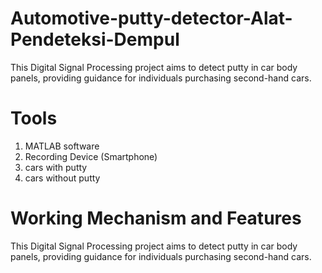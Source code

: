 # Automotive-putty-detector-Alat-Pendeteksi-Dempul

This Digital Signal Processing project aims to detect putty in car body panels, providing guidance for individuals purchasing second-hand cars.

# Tools
1. MATLAB software
2. Recording Device (Smartphone)
3. cars with putty
4. cars without putty

# Working Mechanism and Features
This Digital Signal Processing project aims to detect putty in car body panels, providing guidance for individuals purchasing second-hand cars.
